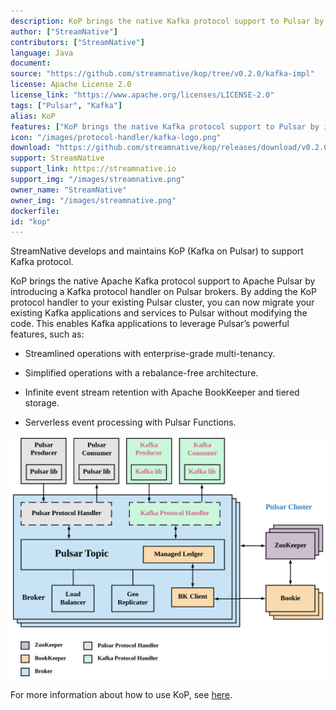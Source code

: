 ```yaml
---
description: KoP brings the native Kafka protocol support to Pulsar by introducing a Kafka protocol handler on Pulsar brokers
author: ["StreamNative"]
contributors: ["StreamNative"]
language: Java
document: 
source: "https://github.com/streamnative/kop/tree/v0.2.0/kafka-impl"
license: Apache License 2.0
license_link: "https://www.apache.org/licenses/LICENSE-2.0"
tags: ["Pulsar", "Kafka"]
alias: KoP
features: ["KoP brings the native Kafka protocol support to Pulsar by introducing a Kafka protocol handler on Pulsar brokers"]
icon: "/images/protocol-handler/kafka-logo.png"
download: "https://github.com/streamnative/kop/releases/download/v0.2.0/pulsar-protocol-handler-kafka-0.2.0.nar"
support: StreamNative
support_link: https://streamnative.io
support_img: "/images/streamnative.png"
owner_name: "StreamNative"
owner_img: "/images/streamnative.png"
dockerfile: 
id: "kop"
---
```


StreamNative develops and maintains KoP (Kafka on Pulsar) to support Kafka protocol.

KoP brings the native Apache Kafka protocol support to Apache Pulsar by introducing a Kafka protocol handler on Pulsar brokers. By adding the KoP protocol handler to your existing Pulsar cluster, you can now migrate your existing Kafka applications and services to Pulsar without modifying the code. This enables Kafka applications to leverage Pulsar’s powerful features, such as:

- Streamlined operations with enterprise-grade multi-tenancy.

- Simplified operations with a rebalance-free architecture.

- Infinite event stream retention with Apache BookKeeper and tiered storage.

- Serverless event processing with Pulsar Functions.

![](/images/protocol-handler/kop-architecture.png)

For more information about how to use KoP, see [here](https://streamnative.io/docs/v1.0.0/connect/kop/overview/).

